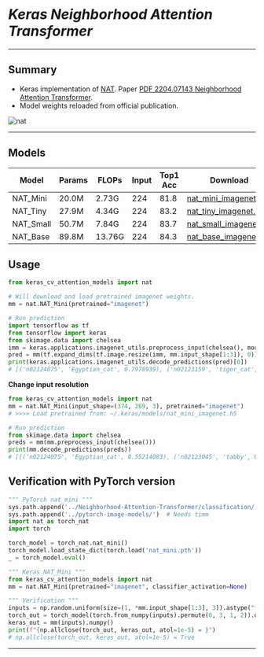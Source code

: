 # ___Keras Neighborhood Attention Transformer___
***

## Summary
  - Keras implementation of [NAT](https://github.com/SHI-Labs/Neighborhood-Attention-Transformer). Paper [PDF 2204.07143 Neighborhood Attention Transformer](https://arxiv.org/pdf/2204.07143.pdf).
  - Model weights reloaded from official publication.

  ![nat](https://user-images.githubusercontent.com/5744524/167790694-134a5f58-dac1-4b6f-ae49-5b24013e4f23.png)
***

## Models
  | Model     | Params | FLOPs  | Input | Top1 Acc | Download |
  | --------- | ------ | ------ | ----- | -------- | -------- |
  | NAT_Mini  | 20.0M  | 2.73G  | 224   | 81.8     | [nat_mini_imagenet.h5](https://github.com/leondgarse/keras_cv_attention_models/releases/download/nat/nat_mini_imagenet.h5) |
  | NAT_Tiny  | 27.9M  | 4.34G  | 224   | 83.2     | [nat_tiny_imagenet.h5](https://github.com/leondgarse/keras_cv_attention_models/releases/download/nat/nat_tiny_imagenet.h5) |
  | NAT_Small | 50.7M  | 7.84G  | 224   | 83.7     | [nat_small_imagenet.h5](https://github.com/leondgarse/keras_cv_attention_models/releases/download/nat/nat_small_imagenet.h5) |
  | NAT_Base  | 89.8M  | 13.76G | 224   | 84.3     | [nat_base_imagenet.h5](https://github.com/leondgarse/keras_cv_attention_models/releases/download/nat/nat_base_imagenet.h5) |
## Usage
  ```py
  from keras_cv_attention_models import nat

  # Will download and load pretrained imagenet weights.
  mm = nat.NAT_Mini(pretrained="imagenet")

  # Run prediction
  import tensorflow as tf
  from tensorflow import keras
  from skimage.data import chelsea
  imm = keras.applications.imagenet_utils.preprocess_input(chelsea(), mode='torch') # Chelsea the cat
  pred = mm(tf.expand_dims(tf.image.resize(imm, mm.input_shape[1:3]), 0)).numpy()
  print(keras.applications.imagenet_utils.decode_predictions(pred)[0])
  # [('n02124075', 'Egyptian_cat', 0.7978939), ('n02123159', 'tiger_cat', 0.054351762), ...]
  ```
  **Change input resolution**
  ```py
  from keras_cv_attention_models import nat
  mm = nat.NAT_Mini(input_shape=(374, 269, 3), pretrained="imagenet")
  # >>>> Load pretrained from: ~/.keras/models/nat_mini_imagenet.h5

  # Run prediction
  from skimage.data import chelsea
  preds = mm(mm.preprocess_input(chelsea()))
  print(mm.decode_predictions(preds))
  # [[('n02124075', 'Egyptian_cat', 0.55214083), ('n02123045', 'tabby', 0.2569016), ...]
  ```
## Verification with PyTorch version
  ```py
  """ PyTorch nat_mini """
  sys.path.append('../Neighborhood-Attention-Transformer/classification/')
  sys.path.append('../pytorch-image-models/')  # Needs timm
  import nat as torch_nat
  import torch

  torch_model = torch_nat.nat_mini()
  torch_model.load_state_dict(torch.load('nat_mini.pth'))
  _ = torch_model.eval()

  """ Keras NAT_Mini """
  from keras_cv_attention_models import nat
  mm = nat.NAT_Mini(pretrained="imagenet", classifier_activation=None)

  """ Verification """
  inputs = np.random.uniform(size=(1, *mm.input_shape[1:3], 3)).astype("float32")
  torch_out = torch_model(torch.from_numpy(inputs).permute(0, 3, 1, 2)).detach().numpy()
  keras_out = mm(inputs).numpy()
  print(f"{np.allclose(torch_out, keras_out, atol=1e-5) = }")
  # np.allclose(torch_out, keras_out, atol=1e-5) = True
  ```
***
